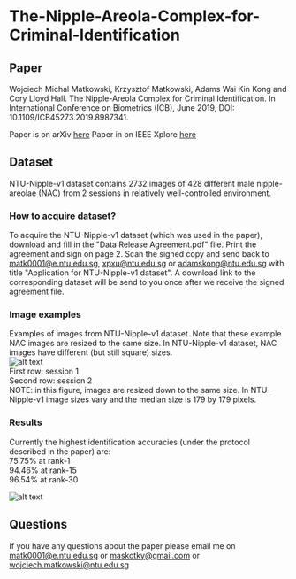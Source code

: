 # The-Nipple-Areola-Complex-for-Criminal-Identification
## Paper
Wojciech Michal Matkowski, Krzysztof Matkowski, Adams Wai Kin Kong and Cory Lloyd Hall. The Nipple-Areola Complex for Criminal Identification. In International Conference on Biometrics (ICB), June 2019, DOI: 10.1109/ICB45273.2019.8987341.

Paper is on arXiv [here](https://arxiv.org/ftp/arxiv/papers/1905/1905.11651.pdf)
Paper in on IEEE Xplore [here](https://ieeexplore.ieee.org/document/8987341)

## Dataset
NTU-Nipple-v1 dataset contains 2732 images of 428 different male nipple-areolae (NAC) from 2 sessions in relatively well-controlled environment. 
### How to acquire dataset?
To acquire the NTU-Nipple-v1 dataset (which was used in the paper), download and fill in the "Data Release Agreement.pdf" file. Print the agreement and sign on page 2. Scan the signed copy and send back to matk0001@e.ntu.edu.sg, xpxu@ntu.edu.sg or adamskong@ntu.edu.sg with title "Application for NTU-Nipple-v1 dataset". A download link to the corresponding dataset will be send to you once after we receive the signed agreement file.

### Image examples 
Examples of images from NTU-Nipple-v1 dataset. Note that these example NAC images are resized to the same size. In NTU-Nipple-v1 dataset, NAC images have different (but still square) sizes. \
![alt text](https://github.com/matkowski-voy/The-Nipple-Areola-Complex-for-Criminal-Identification/blob/master/sample-images.png)\
First row: session 1\
Second row: session 2\
NOTE: in this figure, images are resized down to the same size. In NTU-Nipple-v1 image sizes vary and the median size is 179 by 179 pixels.  

### Results
Currently the highest identification accuracies (under the protocol described in the paper) are:\
75.75% at rank-1\
94.46% at rank-15\
96.54% at rank-30

![alt text](https://github.com/matkowski-voy/The-Nipple-Areola-Complex-for-Criminal-Identification/blob/master/cmc-final.png)

## Questions
If you have any questions about the paper please email me on matk0001@e.ntu.edu.sg or maskotky@gmail.com or wojciech.matkowski@ntu.edu.sg
